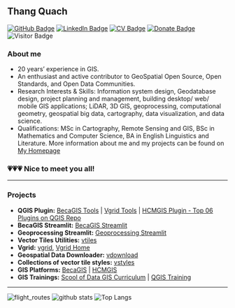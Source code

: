 ## Thang Quach

[![GitHub Badge](https://img.shields.io/github/followers/thangqd?style=social)](https://github.com/thangqd?tab=followers)
[![LinkedIn Badge](https://img.shields.io/badge/My-LinkedIn-blue)](https://www.linkedin.com/in/thangqd)
[![CV Badge](https://img.shields.io/badge/My-CV-critical)](https://thangqd.github.io/about/)
[![Donate Badge](https://img.shields.io/badge/Donate-Buy%20me%20a%20coffee-yellowgreen.svg)](https://www.buymeacoffee.com/thangqd)
![Visitor Badge](https://visitor-badge.laobi.icu/badge?page_id=thangqd.thangqd)

### About me
-	20 years’ experience in GIS.
-	An enthusiast and active contributor to GeoSpatial Open Source, Open Standards, and Open Data Communities.
-	Research Interests & Skills: Information system design, Geodatabase design, project planning and management, building desktop/ web/ mobile GIS applications; LiDAR, 3D GIS, geoprocessing, computational geometry, geospatial big data, cartography, data visualization, and data science.
-	Qualifications: MSc in Cartography, Remote Sensing and GIS, BSc in Mathematics and Computer Science, BA in English Linguistics and Literature.
More information about me and my projects can be found on [My Homepage](https://thangqd.github.io/)

### 💗💗💗 Nice to meet you all!
---

### Projects

- **QGIS Plugin:** [BecaGIS Tools](https://github.com/thangqd/becagis) | [Vgrid Tools](https://github.com/thangqd/vgridtools)
                         | [HCMGIS Plugin - Top 06 Plugins on QGIS Repo](https://github.com/thangqd/HCMGIS)
- **BecaGIS Streamlit:** [BecaGIS Streamlit](https://github.com/thangqd/becagis_streamlit)
- **Geoprocessing Streamlit:** [Geoprocessing Streamlit](https://github.com/thangqd/geoprocessing)
- **Vector Tiles Utilities:** [vtiles](https://pypi.org/project/vtiles/)
- **Vgrid:** [vgrid](https://pypi.org/project/vgrid/), [Vgrid Home](https://vgrid.vn)
- **Geospatial Data Downloader:** [vdownload](https://pypi.org/project/vdownload/)
- **Collections of vector tile styles:** [vstyles](https://github.com/thangqd/vstyles)
- **GIS Platforms:** [BecaGIS](https://becagis.vn/?lang=en) | [HCMGIS](https://hcmgis.vn/)
- **GIS Trainings:** [Scool of Data GIS Curriculum](https://github.com/school-of-data/GIS-curriculum/tree/main/vietnam) | [QGIS Training](https://github.com/thangqd/QGIS-training) 

---
![flight_routes](https://github.com/thangqd/thangqd/assets/1776420/f2b24be0-1e2d-42ef-a62e-2eac991ac9f4)
![github stats](https://github-readme-stats-sigma-five.vercel.app/api?username=thangqd&show_icons=true)
![Top Langs](https://github-readme-stats-sigma-five.vercel.app/api/top-langs/?username=thangqd&langs_count=3&hide=javascript,go,html,css,tex)

